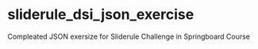 # sliderule_dsi_json_exercise
Compleated JSON exersize for Sliderule Challenge in Springboard Course
